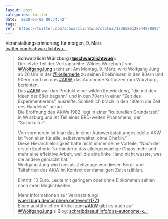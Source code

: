 ```yaml
---
layout: post
categories: twitter
date: '2020-03-08 09:34:42'
tags: 
ref: 'https://twitter.com/schwarzlichtwue/status/1236586128544878592'
---
```

Veranstaltungserinnerung für morgen, 9. März [twitter.com/schwarzlichtwu…](https://twitter.com/schwarzlichtwue/status/1235514896118427648)
> <b>Schwarzlicht Würzburg ([@schwarzlichtwue](https://twitter.com/schwarzlichtwue)):</b>  
>Der letzte Teil der Vortragsreihe ‘Wildes Würzburg’ von [@WolfgangJung](https://twitter.com/WolfgangJung) steht an! Am Montag, 9. März, wird Wolfgang Jung ab 20 Uhr in der [@Kellerperle](https://twitter.com/Kellerperle) zu seinen Erlebnissen in den 80ern und 90ern rund um das [#AKW](/t/akw), das Autonome Kulturzentrum Würzburg, berichten.  
>Das [#AKW](/t/akw) war das Produkt einer wilden Entwicklung, "die mit den Ideen der 68er begann" und in den 70ern in einer "Zeit des Experimentierens" ausreifte. Schließlich brach in den "80ern die Zeit des Handelns" heran.  
>Die Eröffnung des AKWs 1982 liegt in einer "kulturellen Gründerzeit" in Würzburg und ist Teil eines BRD-weiten Phänomens, der "Soziokultur".  
>  
>  
>  
>Von vornherein ist klar: das in einer Autowerkstatt angesiedelte AKW ist "von allen für alle, selbstverwaltet, ohne Chef:in."  
>Diese Hierarchielosigkeit hatte nicht immer seine Vorteile: "Nach der ersten Euphorie 'verhinderte das allgegenwärtige Chaos mehr und mehr eine effektive Arbeit, weil die eine linke Hand nicht wusste, was die andere gemacht hat.'"  
>Wolfgang Jung wird uns als Zeitzeuge von diesen Berg- und Talfahrten des AKW im Kontext der damaligen Zeit erzählen.  
>  
>  
>  
>Eintritt: 10 Euro. Leute mit geringem oder ohne Einkommen zahlen nach ihren Möglichkeiten.  
>  
>  
>  
>Mehr Informationen zur Veranstaltung: [wuerzburg.demosphere.net/event/1771](https://wuerzburg.demosphere.net/event/1771)  
>Einen ausführlichen Artikel zum [#AKW](/t/akw) gibt es auch auf [@WolfgangJung](https://twitter.com/WolfgangJung).s Blog: [schreibdasauf.info/das-autonome-k…](https://schreibdasauf.info/das-autonome-kulturzentrum-wuerzburg)  

